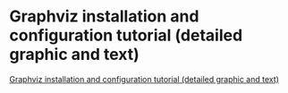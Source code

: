# Graphviz installation and configuration tutorial (detailed graphic and text)
[Graphviz installation and configuration tutorial (detailed graphic and text)](https://aiwithcloud.com/2022/09/15/graphviz_installation_and_configuration_tutorial_detailed_graphic_and_text/)